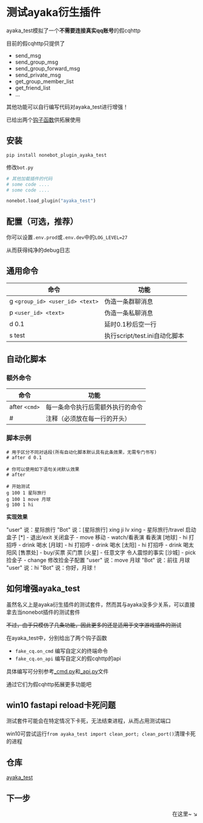# 测试ayaka衍生插件

ayaka_test模拟了一个**不需要连接真实qq账号**的假cqhttp

目前的假cqhttp只提供了

- send_msg
- send_group_msg
- send_group_forward_msg
- send_private_msg
- get_group_member_list
- get_friend_list
- ...

其他功能可以自行编写代码对ayaka_test进行增强！

已给出两个[钩子函数](#ayaka_test)供拓展使用

## 安装

`pip install nonebot_plugin_ayaka_test`

修改`bot.py`

``` py
# 其他加载插件的代码
# some code ....
# some code ....

nonebot.load_plugin("ayaka_test")
```

## 配置（可选，推荐）

你可以设置`.env.prod`或`.env.dev`中的`LOG_LEVEL=27`

从而获得纯净的debug日志

## 通用命令

| 命令                            | 功能                              |
| ------------------------------- | --------------------------------- |
| g `<group_id> <user_id> <text>` | 伪造一条群聊消息                  |
| p `<user_id> <text> `           | 伪造一条私聊消息                  |
| d 0.1                           | 延时0.1秒后空一行                 |
| s test                          | 执行script/test.ini自动化脚本     |

## 自动化脚本

### 额外命令

| 命令           | 功能                             |
| -------------- | -------------------------------- |
| after `<cmd>`  | 每一条命令执行后需额外执行的命令 |
| #              | 注释（必须放在每一行的开头）     |

### 脚本示例

```
# 用于区分不同对话段(所有自动化脚本默认具有此条效果，无需专门书写)
# after d 0.1 

# 你可以使用如下语句关闭默认效果
# after 

# 开始测试
g 100 1 星际旅行
g 100 1 move 月球
g 100 1 hi
```

**实现效果**

<div class="demo">
"user" 说：星际旅行
"Bot" 说：[星际旅行]
xing ji lv xing
- 星际旅行/travel 启动盒子
[*]
- 退出/exit 关闭盒子
- move 移动
- watch/看表演 看表演
[地球]
- hi 打招呼
- drink 喝水
[月球]
- hi 打招呼
- drink 喝水
[太阳]
- hi 打招呼
- drink 喝太阳风
[售票处]
- buy/买票 买门票
[火星]
- 任意文字 令人震惊的事实
[沙城]
- pick 捡金子
- change 修改捡金子配置
"user" 说：move 月球
"Bot" 说：前往 月球
"user" 说：hi
"Bot" 说：你好，月球！
</div>

## 如何增强ayaka_test

虽然名义上是ayaka衍生插件的测试套件，然而其与ayaka没多少关系，可以直接拿去当nonebot插件的测试套件

<del>不过，由于只模仿了几条功能，因此更多的还是适用于文字游戏插件的测试</del>

在ayaka_test中，分别给出了两个钩子函数

- `fake_cq.on_cmd` 编写自定义的终端命令
- `fake_cq.on_api` 编写自定义的假cqhttp的api

具体编写可分别参考[_cmd.py](https://github.com/bridgeL/nonebot-plugin-ayaka-test/blob/master/_cmd.py)和[_api.py](https://github.com/bridgeL/nonebot-plugin-ayaka-test/blob/master/_api.py)文件

通过它们为假cqhttp拓展更多功能吧

## win10 fastapi reload卡死问题

测试套件可能会在特定情况下卡死，无法结束进程，从而占用测试端口

win10可尝试运行`from ayaka_test import clean_port; clean_port()`清理卡死的进程

## 仓库

[ayaka_test](https://github.com/bridgeL/nonebot-plugin-ayaka-test)

## 下一步

<div align="right">
    在这里~ ↘
</div>

